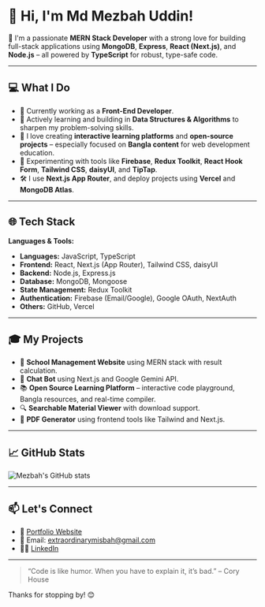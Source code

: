# 👋 Hi, I'm Md Mezbah Uddin!

🚀 I'm a passionate **MERN Stack Developer** with a strong love for building full-stack applications using **MongoDB**, **Express**, **React (Next.js)**, and **Node.js** – all powered by **TypeScript** for robust, type-safe code.

---

## 💻 What I Do

- 🔭 Currently working as a **Front-End Developer**.
- 🌱 Actively learning and building in **Data Structures & Algorithms** to sharpen my problem-solving skills.
- 🧠 I love creating **interactive learning platforms** and **open-source projects** – especially focused on **Bangla content** for web development education.
- 🧪 Experimenting with tools like **Firebase**, **Redux Toolkit**, **React Hook Form**, **Tailwind CSS**, **daisyUI**, and **TipTap**.
- 🛠️ I use **Next.js App Router**, and deploy projects using **Vercel** and **MongoDB Atlas**.

---

## 🌐 Tech Stack

**Languages & Tools:**

- **Languages:** JavaScript, TypeScript
- **Frontend:** React, Next.js (App Router), Tailwind CSS, daisyUI
- **Backend:** Node.js, Express.js
- **Database:** MongoDB, Mongoose
- **State Management:** Redux Toolkit
- **Authentication:** Firebase (Email/Google), Google OAuth, NextAuth
- **Others:** GitHub, Vercel

---

## 🎓 My Projects

- 🎯 **School Management Website** using MERN stack with result calculation.
- 💬 **Chat Bot** using Next.js and Google Gemini API.
- 📚 **Open Source Learning Platform** – interactive code playground, Bangla resources, and real-time compiler.
- 🔍 **Searchable Material Viewer** with download support.
- 📖 **PDF Generator** using frontend tools like Tailwind and Next.js.
---

## 📈 GitHub Stats

![Mezbah's GitHub stats](https://github-readme-stats.vercel.app/api?username=misbahulhoq&show_icons=true&theme=radical)

---

## 📫 Let's Connect

- 💼 [Portfolio Website](https://misbahulhoq.vercel.app)
- 📧 Email: extraordinarymisbah@gmail.com
- 🧑‍💻 [LinkedIn](https://www.linkedin.com/in/misbahulhoq)

---

> “Code is like humor. When you have to explain it, it’s bad.” – Cory House

Thanks for stopping by! 😊
